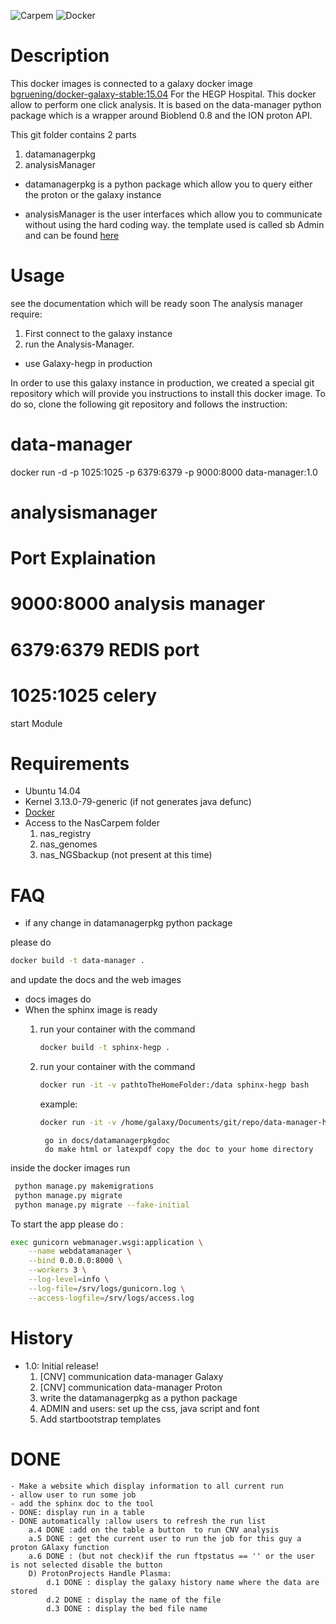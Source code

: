 ![Carpem](http://www.carpem.fr/wp-content/themes/carpem/img/logo.gif)
![Docker](http://blog.cloudera.com/wp-content/uploads/2015/12/docker-logo.png)

Description
=============

This docker images is connected to a galaxy docker image [bgruening/docker-galaxy-stable:15.04](https://github.com/bgruening/docker-galaxy-stable)
For the HEGP Hospital. This docker allow to perform one click analysis.
It is based on the data-manager python package which is a wrapper around
Bioblend 0.8 and the ION proton API.

This git folder contains 2 parts

1) datamanagerpkg
2) analysisManager

* datamanagerpkg is a python package which allow you to query either the proton or
the galaxy instance

* analysisManager is the user interfaces which allow you to communicate without using 
the hard coding way. the template used is called sb Admin and can be found [here](https://blackrockdigital.github.io/startbootstrap-sb-admin/index.html#)


Usage
=========== 

see the documentation which will be ready soon
The analysis manager require:
1) First connect to the galaxy instance
2) run the Analysis-Manager.

* use Galaxy-hegp in production 

In order to use this galaxy instance in production,
we created a special git repository which will provide you instructions
to install this docker image.
To do so, clone the following git repository and follows the instruction:



data-manager
===========

docker run -d  -p 1025:1025 -p 6379:6379 -p 9000:8000  data-manager:1.0


analysismanager
===========

Port Explaination
=================

# 9000:8000 analysis manager
# 6379:6379 REDIS port
# 1025:1025 celery
start Module


Requirements
============

- Ubuntu 14.04
- Kernel 3.13.0-79-generic (if not generates java defunc)
- [Docker](https://www.docker.io/gettingstarted/#h_installation)
- Access to the NasCarpem folder
  1. nas_registry
  2. nas_genomes
  3. nas_NGSbackup (not present at this time)

FAQ
=====


* if any change in datamanagerpkg python package

please do 

```sh
docker build -t data-manager .
``` 
and update the docs and the web images 

* docs images do 
* When the sphinx image is ready
	1) run your container with the command
	
		```sh
		docker build -t sphinx-hegp .
		``` 
	
	2) run your container with the command
	
		```sh
		docker run -it -v pathtoTheHomeFolder:/data sphinx-hegp bash
		```

		example:
		
		```sh
		docker run -it -v /home/galaxy/Documents/git/repo/data-manager-hegp/:/data sphinx-hegp bash
		
		```
			go in docs/datamanagerpkgdoc
			do make html or latexpdf copy the doc to your home directory
			
inside the docker images run

```sh
 python manage.py makemigrations
 python manage.py migrate
 python manage.py migrate --fake-initial
``` 
To start the app please do :
```sh
exec gunicorn webmanager.wsgi:application \
    --name webdatamanager \
    --bind 0.0.0.0:8000 \
    --workers 3 \
    --log-level=info \
    --log-file=/srv/logs/gunicorn.log \
    --access-logfile=/srv/logs/access.log
```

History
=======

- 1.0: Initial release!
	1. [CNV] communication data-manager Galaxy 
	2. [CNV] communication data-manager Proton
	3. write the datamanagerpkg as a python package
	4. ADMIN and users: set up the css, java script and font
	5. Add startbootstrap  templates
	

DONE
=====	
		
	- Make a website which display information to all current run 	
	- allow user to run some job
	- add the sphinx doc to the tool
	- DONE: display run in a table 
	- DONE automatically :allow users to refresh the run list
		a.4 DONE :add on the table a button  to run CNV analysis
		a.5 DONE : get the current user to run the job for this guy a proton GAlaxy function
		a.6 DONE : (but not check)if the run ftpstatus == '' or the user is not selected disable the button	
		D) ProtonProjects Handle Plasma:
			d.1 DONE : display the galaxy history name where the data are stored
			d.2 DONE : display the name of the file
			d.3 DONE : display the bed file name

